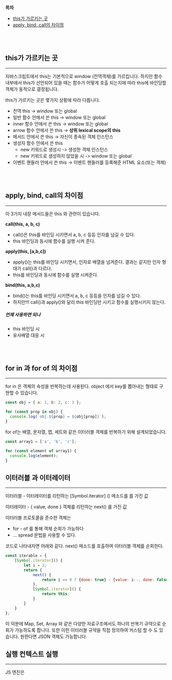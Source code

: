 **목차**
- [this가 가르키는 곳](#this가-가르키는-곳)
- [apply, bind, call의 차이점](#apply,-bind,-call의-차이점)

<br/>
<br/>

## this가 가르키는 곳
------
자바스크립트에서 this는 기본적으로 window (전역객체)를 가르킵니다. 하지만 함수 내부에서 this가 선언되어 있을 때는 함수가 어떻게 호출 되는지에 따라 this에 바인딩할 객체가 동적으로 결정됩니다.

this가 가르키는 곳은 몇가지 상황에 따라 다릅니다.
- 전역 this -> window 또는 global
- 일반 함수 안에서 쓴 this -> window 또는 global
- inner 함수 안에서 쓴 this -> window 또는 global
- arrow 함수 안에서 쓴 this -> **상위 lexical scope의 this**
- 메서드 안에서 쓴 this -> 자신이 종속된 객체 인스턴스
- 생성자 함수 안에서 쓴 this
	- new 키워드로 생성시 -> 생성한 객체 인스턴스 
	- new 키워드로 생성하지 않았을 시 -> window 또는 global
- 이벤트 핸들러 안에서 쓴 this -> 이벤트 핸들러를 등록해준 HTML 요소(또는 객체)

<br/>
<br/>

## apply, bind, call의 차이점
------
이 3가지 내장 메서드들은 this 와 관련이 있습니다.

**call(this, a, b, c)**
- call()은 this를 바인딩 시키면서 a, b, c 등등 인자를 넘길 수 있다.
- this 바인딩과 동시에 함수를 실행 시켜 준다.

**apply(this, [a,b,c])**
- apply()는 this를 바인딩 시키면서, 인자로 배열을 넘겨준다. 결과는 같지만 인자 형태가 call()과 다르다.
- this를 바인딩과 동시에 함수를 실행 시켜준다.

**bind(this, a,b,c)**
- bind()는 this를 바인딩 시키면서 a, b, c 등등을 인자를 넘길 수 있다.
- 하지만!!! call()과 apply()와 달리 this 바인딩만 시키고 함수를 실행시키지 않는다.


##### 언제 사용하면 되나
- this 바인딩 시
- 유사배열 대응 시


<br/>
<br/>


## for in 과 for of 의 차이점
----
for in 은 객체의 속성을 반복하는데 사용된다. object 에서 key를 뽑아내는 형태로 구현할 수 있습니다.

```javascript
const obj = { a: 1, b: 2, c: 3 };

for (const prop in obj) {
  console.log(`obj.${prop} = ${obj[prop]}`);
}
```


for of는 배열, 문자열, 맵, 세트와 같은 이터러블 객체를 반복하기 위해 설계되었습니다. 

```javascript
const array1 = ['a', 'b', 'c'];

for (const element of array1) {
  console.log(element);
}
```


## 이터러블 과 이터레이터
------
이터러블 - 이터레이터를 리턴하는 [Symbol.iterator] () 메소드를 를 가진 값

이터레이터 - { value, done } 객체를 리턴하는 next() 를 가진 값

이터러블 프로토콜을 준수한 객체는

- for - of 를 통해 객체 순회가 가능하다
- ... spread 문법을 사용할 수 있다.

코드로 나타내자면 아래와 같다. next() 메소드를 호출하여 이터러블 객체를 순회한다.

```javascript
const iterable = {
	[Symbol.iterator]() {
		let i = 3;
		return {
			next() {
				return i == 0 ? {done: true} : {value: i--, done: false};
			},
			[Symbol.iterator]() {
				return this;
			}
		}
	}
};
```

이 덕분에 Map, Set, Array 와 같은 다양한 자료구조에서도 하나의 반복기 규약으로 순회가 가능하도록 합니다. 또한 이런 이터러블 규약을 직접 정의하여 커스텀 할 수 도 있습니다. 원한다면 JSON 객체도 가능합니다.








## 실행 컨텍스트 실행
------
JS 엔진은 <script /> 요소를 처음으로 만난 시점에서 Global 실행 컨텍스트를 생성하고 Call Stack 에 push 한다.

그 이후
함수 호출을 찾을 때 마다 해당 함수에 대한 실행 컨텍스트를 생성하고 Stack 맨 위에 push 한다.

![[call_stack.png]]




## 실행 컨텍스트 구성 요소
----
실행 컨텍스트는 현재 실행되는 함수의 세부 데이터 제공하는 객체.  실행 컨텍스트는 3가지로 구성되어 있다.

- Variable Environment
	- environment Record
	- outer Environment Reference
- Lexical Environment
	- environment Record
	- outer Environment Reference
- This Binding

#### Variable Environment------
컨택스트 생성 단계의 정보들이다. 코드 실행 직전에 생성되며

##### environment Record 는 컨택스트 내의
- 함수의 인자
- var로 선언된 변수가 메모리에 매핑되고 초기값으로 undefined
- 유사배열
- 선언된 함수명

어떤 식별자가 있는지만 관심있고, 어떤 값이 할당 되었는지는 관심 없다. 그래서 변수 선언만 끌어올리고 할당 과정은 원래 자리에 남겨두는 **호이스팅**이 일어난다.


##### outer Environment Reference 
컨텍스트의 외부 환경에 대한 정보를 저장한다.

바로 직전의 컨텍스트의 Lexical Enviroment 를 참조한다. scope chain 에 저장 되며, 현재의 Lexical Environment 에서 변수를 찾지 못했을때, 이 scope chain 을 타고타고 올라가서 찾아볼 수 있습니다.


#### Lexical Environment------
이미 만들어진 Variable Environment를 복사해서 만들어진다. 코드가 실행되면서 변수에 값이 할당되거나 변경되면 Lexical Environment 에만 업데이트 된다.

이때 
- let, const 로 선언된 변수가 메모리에 맵핑되고 초기값은 uninitialized 상태이며 할당되지 않는다.
- 함수 선언이 메모리에 맵핑 된다.


#### This binding------
this 의 값이 여기서 결정된다. 기본적으로 this는 전역을 가르키지만 몇가지 예외사항이 있는데, 그건 this 를 다루는 내용에서 살펴보자



## 호이스팅
------
브라우저의 JS 인터프리터가 코드 실행 전 모든 선언된 변수와 함수를 메모리에 미리 등록 해놓는 작업을 의미한다.

- 변수는
	- var  호이스팅 O
		- undefined 로 초기화
	- let  호이스팅 O
		- uninitialized 상태
		- 초기화 X
		- TDZ(Temporal Dead Zone)
	- const  호이스팅 O
		- uninitialized 상태
		- 초기화 X
		- TDZ(Temporal Dead Zone)
- 함수는
	- 선언식은 호이스팅 O = 함수 전체로 초기화
		- function fn() { ... }
	- 표현식은 호이스팅 △
		- 선언부는 변수로 호이스팅 O
		- 함수로 호출 불가
		- let fn = function() { ... }
	

실행 컨텍스트 생성 단계에서 Variable Environment 이 생성 되고, environmentRecord에 var 와 함수 선언식 그리고 그와 관련된 유사배열, 인자 까지 선언되고 초기화 된다.

하지만 let과 const 함수 호이스팅이 되지만 TDZ 상태이다. 이때 코드가 실행되면서 Lexical Environment 이 되어서 값할당 코드를 만나면 그제서야let, const로 선언한 변수에 값이 할당된다.

이때, 함수 표현식은 변수로 인식되어, 변수에 대한 선언만 등록되어, var는 undefined가 할당 되지만(let, const는 마찬가지로 TDZ상태) 함수로는 호출 할 수 없다. 

이런 흐름 때문에 호이스팅이 일어나는 것이다.

가장 정확하게 설명한 자료
https://youtu.be/EWfujNzSUmw?si=-bOqcKAegXC7-4m_

가장 괜찮은 자료
https://arc.net/l/quote/ronhlvyf


https://hangeoreum.tistory.com/entry/JS-%EC%8B%A4%ED%96%89-%EC%BB%A8%ED%85%8D%EC%8A%A4%ED%8A%B8Execution-Context
https://kwangsunny.tistory.com/37
https://arc.net/l/quote/fcwtfyhc



## 클로저
------
클로저는 자바스크립트의 고유한 개념이 아니다. 이는 함수형 프로그래밍 언어에서 공통적으로 발견되는 특징중에 하나인데, 자바스크립트도 함수형 언어의 특징을 일부 가지고 있다.

클로저는 함수가 선언될 당시 자신의 외부 환경의 식별자를 기억하는 현상을 말한다.

그럼 내부적으로 왜 이런 현상이 나타나는 지 살펴보자.
우선 앞서 배운 실행 컨텍스트와 연관이 있다. 실행 컨텍스트는 함수 호출 시 생성이 되고, Call Stack 에 쌓인다.

이때 각각의 실행 컨텍스트는 Variable Environment로 인해 복사된 Lexical Environment 를 가지는데 이 어휘적 환경 내부에 있는 outer environment reference 는 외부의 환경에 대한 참조값을 가진다.

정확히는 scopeChain 이라는 참조 값을 가지는데, 이는 자신을 포함한 외부 환경을 가르킨다. 덕분에 이 상태에서 inner(그림 기반) 함수의 평가를 outer(그림 기반) 함수를 실행한 이후 지연된 평가를 했을 때에도, 여전히 outer의 환경을 저장하고 있으며, 데이터를 불러 올 수 있다.


![[excute_context_2.png]]![[excute_context.png]]

그림을 보면, ella 라는 변수에 담긴 함수는 inner 함수의 참조값이고 inner 함수는 outer의 외부 환경 참조값을 가지고 있다.
코드는 아래와 같이 표현될 수 있겠다.

```javascript
function outer() {
	let x = 10;
	function inner() {
		console.log(x);
	}
	return inner;
}

const ella = outer();
	ella(); // x = 10

```


클로저 덕분에 장점들이 있다.

- 함수로 모듈화가 가능해진다.
- 함수로 캡슐화가 가능해진다.

덕분에 함수형 프로그래밍에서 활용될 수 있는
- 커링
- 부분평가

등등의 기법들이 가능해진다.



## 스코프
----




## 프로토타입
-----
자바스크립트는 프로토 타입 언어이다.  자바스크립트의 객체에는 Prototype 이라는 내부 프로퍼티가 존재한다. 

자바스크립트의 모든 객체는 자신의 부모 역할을 담당하는 객체와 연결되어 있다. 그리고 이것은 마치 객체 지향의 상속 개념과 같이 부모 객체의 프로퍼티 또는 메소드를 상속받아 사용할 수 있게 한다. 이러한 부모 객체를 **Prototype(프로토타입) 객체** 또는 줄여서 Prototype(프로토타입)이라 한다.

Prototype 객체는 생성자 객체(함수)에 의해 생성된 각각의 인스턴스에 공유 프로퍼티를 제공하기 위해 사용한다.


https://poiemaweb.com/js-prototype

## prototype vs. _proto_
----
Javascript 에서 함수는 객체이다. Person 이라고 하는 함수를 정의하면 Person 생성자 객체가 생성되고 동시에 함수의 prototype 객체가 생성된다. 이때,

- Person 생성자 객체의 prototype 은 생성자 함수의 Person의 prototype 객체를 가르킨다.
- Person 의 prototype 객체의 constructor 는 Person 생성자 객체를 가르킨다.
- Person 함수로 생성된 인스턴스의 __proto__ 는 Person 의 prototype 객체를 가르킨다.

![[prototype_vs_proto.png]]
https://opentutorials.org/module/4047/24629

좀 더 보태자면
- prototype 이라는 속성은 생성자 객체만 가진다. Function, String, Number 등등이 될 수 있다.
- __proto__ 는 모든 객체들이 가지고 있다. 그리고 이 속성은 그 객체의 프로토타입을 가리킨다.
	- 모든 __proto__ 의 끝은 Object.prototype 이다
	- __proto__ 를 통해 prototype chaining을 형성하고 자신이 상속받는 prototype에 접근할 수 있다.
	- 이는 scope chaing 과는 별개이다.
		- scope chaining 은 어휘적(variable, lexical) 환경과 관련되어 있다.
		- proto chaining 은 객체 인스턴스의 상속 관계와 관련되어 있다.

![[prototype.png]]


여기서 눈여겨 볼 점은
- `Function` 생성자 함수의 `__proto__`는 `Function.prototype`을 가리킨다.
- `Object` 생성자 함수의 `__proto__`는 `Function.prototype`을 가리킨다.

결론지어 보면
- prototype 객체의 종착지는 Object.prototype 이다
- 모든 생성자 객체의 종착지는 Function.prototype 이다


https://velog.io/@jangws/%EC%9E%90%EB%B0%94%EC%8A%A4%ED%81%AC%EB%A6%BD%ED%8A%B8%EC%97%90%EC%84%9C-proto-VS.-prototype-%EB%B9%84%EA%B5%90



## strict mode 란
----
ES5 부터 지원되는 기능
`use strict`
라는 선언을 상위에 적용

... 추후에 좀 더 정리

https://poiemaweb.com/js-strict-mode